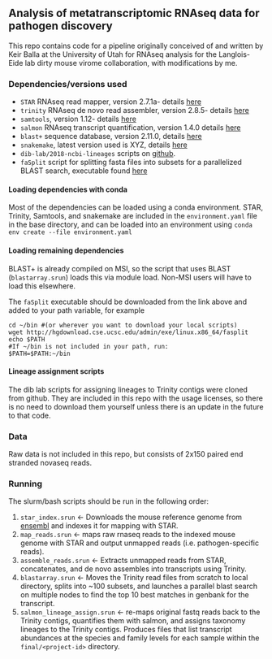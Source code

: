 ## Analysis of metatranscriptomic RNAseq data for pathogen discovery

This repo contains code for a pipeline originally conceived of and written by Keir Balla at the University of Utah for RNAseq analysis for the Langlois-Eide lab dirty mouse virome collaboration, with modifications by me.

### Dependencies/versions used
* `STAR` RNAseq read mapper, version 2.7.1a- details [here](https://github.com/alexdobin/STAR)
* `trinity` RNAseq de novo read assembler, version 2.8.5- details [here](https://github.com/trinityrnaseq/trinityrnaseq/wiki) 
* `samtools`, version 1.12- details [here](https://sourceforge.net/projects/samtools/) 
* `salmon` RNAseq transcript quantification, version 1.4.0 details [here](https://github.com/COMBINE-lab/salmon) 
* `blast+` sequence database, version 2.11.0, details [here](https://blast.ncbi.nlm.nih.gov/Blast.cgi?PAGE_TYPE=BlastDocs) 
* `snakemake`, latest version used is XYZ, details [here](https://snakemake.readthedocs.io/en/stable/)
* `dib-lab/2018-ncbi-lineages` scripts on [github](https://github.com/dib-lab/2018-ncbi-lineages).
* `faSplit` script for splitting fasta files into subsets for a parallelized BLAST search, executable found [here](http://hgdownload.cse.ucsc.edu/admin/exe/linux.x86_64/)

#### Loading dependencies with conda
Most of the dependencies can be loaded using a conda environment. STAR, Trinity, Samtools, and snakemake are included in the `environment.yaml` file in the base directory, and can be loaded into an environment using `conda env create --file environment.yaml`

#### Loading remaining dependencies

BLAST+ is already compiled on MSI, so the script that uses BLAST (`blastarray.srun`) loads this via module load. Non-MSI users will have to load this elsewhere. 

The `faSplit` executable should be downloaded from the link above and added to your path variable, for example

    cd ~/bin #(or wherever you want to download your local scripts)
    wget http://hgdownload.cse.ucsc.edu/admin/exe/linux.x86_64/fasplit
    echo $PATH
    #If ~/bin is not included in your path, run:
    $PATH=$PATH:~/bin

#### Lineage assignment scripts
The dib lab scripts for assigning lineages to Trinity contigs were cloned from github. They are included in this repo with the usage licenses, so there is no need to download them yourself unless there is an update in the future to that code. 

### Data
Raw data is not included in this repo, but consists of 2x150 paired end stranded novaseq reads. 

### Running
The slurm/bash scripts should be run in the following order:
1. `star_index.srun` <- Downloads the mouse reference genome from [ensembl](https://www.ensembl.org/index.html) and indexes it for mapping with STAR.
2. `map_reads.srun` <- maps raw rnaseq reads to the indexed mouse genome with STAR and output unmapped reads (i.e. pathogen-specific reads).
3. `assemble_reads.srun` <- Extracts unmapped reads from STAR, concatenates, and de novo assembles into transcripts using Trinity.
4. `blastarray.srun` <- Moves the Trinity read files from scratch to local directory, splits into ~100 subsets, and launches a parallel blast search on multiple nodes to find the top 10 best matches in genbank for the transcript.
5. `salmon_lineage_assign.srun` <- re-maps original fastq reads back to the Trinity contigs, quantifies them with salmon, and assigns taxonomy lineages to the Trinity contigs. Produces files that list transcript abundances at the species and family levels for each sample within the `final/<project-id>` directory.